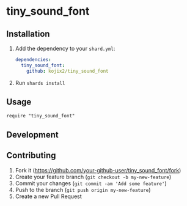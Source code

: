 # tiny_sound_font

## Installation

1. Add the dependency to your `shard.yml`:

   ```yaml
   dependencies:
     tiny_sound_font:
       github: kojix2/tiny_sound_font
   ```

2. Run `shards install`

## Usage

```crystal
require "tiny_sound_font"
```

## Development

## Contributing

1. Fork it (<https://github.com/your-github-user/tiny_sound_font/fork>)
2. Create your feature branch (`git checkout -b my-new-feature`)
3. Commit your changes (`git commit -am 'Add some feature'`)
4. Push to the branch (`git push origin my-new-feature`)
5. Create a new Pull Request
